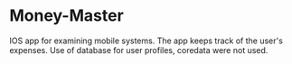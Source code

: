 # Money-Master
IOS app for examining mobile systems.
The app keeps track of the user's expenses.
Use of database for user profiles, coredata were not used.
